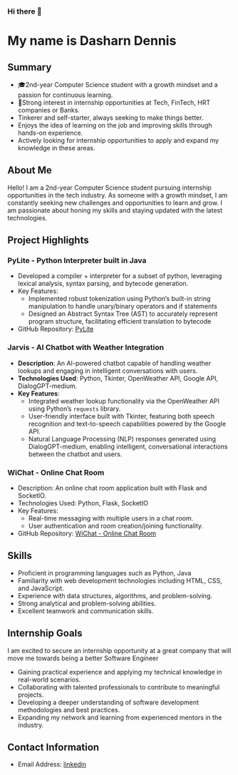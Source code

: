 ### Hi there 👋

# My name is Dasharn Dennis

## Summary

- 🎓2nd-year Computer Science student with a growth mindset and a passion for continuous learning.
- 🌟Strong interest in internship opportunities at Tech, FinTech, HRT companies or Banks.
- Tinkerer and self-starter, always seeking to make things better.
- Enjoys the idea of learning on the job and improving skills through hands-on experience.
- Actively looking for internship opportunities to apply and expand my knowledge in these areas.

## About Me

Hello! I am a 2nd-year Computer Science student pursuing internship opportunities in the tech industry. As someone with a growth mindset, I am constantly seeking new challenges and opportunities to learn and grow. I am passionate about honing my skills and staying updated with the latest technologies.

## Project Highlights

### PyLite - Python Interpreter built in Java

- Developed a compiler + interpreter for a subset of python, leveraging lexical analysis, syntax parsing, and bytecode generation.
- Key Features:
  - Implemented robust tokenization using Python’s built-in string manipulation to handle unary/binary operators and if statements
  - Designed an Abstract Syntax Tree (AST) to accurately represent program structure, facilitating efficient translation to bytecode
- GitHub Repository: [PyLite](https://github.com/dasharn/PyLite)

### Jarvis - AI Chatbot with Weather Integration
- **Description**: An AI-powered chatbot capable of handling weather lookups and engaging in intelligent conversations with users.
- **Technologies Used**: Python, Tkinter, OpenWeather API, Google API, DialogGPT-medium.
- **Key Features**:
  - Integrated weather lookup functionality via the OpenWeather API using Python’s `requests` library.
  - User-friendly interface built with Tkinter, featuring both speech recognition and text-to-speech capabilities powered by the Google API.
  - Natural Language Processing (NLP) responses generated using DialogGPT-medium, enabling intelligent, conversational interactions between the chatbot and users.

### WiChat - Online Chat Room

- Description: An online chat room application built with Flask and SocketIO.
- Technologies Used: Python, Flask, SocketIO
- Key Features: 
  - Real-time messaging with multiple users in a chat room.
  - User authentication and room creation/joining functionality.
- GitHub Repository: [WiChat - Online Chat Room](https://github.com/Dasharn/WiChat)

## Skills

- Proficient in programming languages such as Python, Java
- Familiarity with web development technologies including HTML, CSS, and JavaScript.
- Experience with data structures, algorithms, and problem-solving.
- Strong analytical and problem-solving abilities.
- Excellent teamwork and communication skills.

## Internship Goals

I am excited to secure an internship opportunity at a great company that will move me towards being a better Software Engineer

- Gaining practical experience and applying my technical knowledge in real-world scenarios.
- Collaborating with talented professionals to contribute to meaningful projects.
- Developing a deeper understanding of software development methodologies and best practices.
- Expanding my network and learning from experienced mentors in the industry.

## Contact Information

- Email Address: [linkedin](https://www.linkedin.com/in/dasharndennis/)



